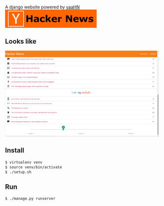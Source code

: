 A django website powered by [yaaHN](https://github.com/arindampradhan/yaaHN)
![yaaHN API](https://github.com/arindampradhan/yaaHN/blob/master/hn.png)


## Looks like

![yaaHN API](https://github.com/arindampradhan/mockHN/blob/master/mock_hn.png)


## Install
    
    $ virtualenv venv
    $ source venv/bin/activate
    $ ./setup.sh


## Run

    $ ./manage.py runserver